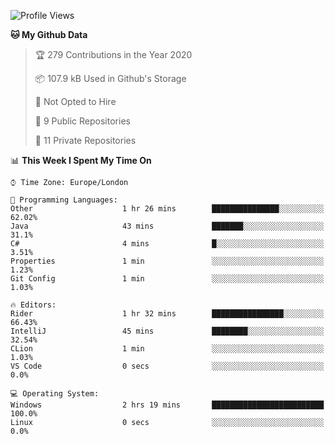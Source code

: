 <!--START_SECTION:waka-->
![Profile Views](http://img.shields.io/badge/Profile%20Views-0-blue)

**🐱 My Github Data** 

> 🏆 279 Contributions in the Year 2020
 > 
> 📦 107.9 kB Used in Github's Storage 
 > 
> 🚫 Not Opted to Hire
 > 
> 📜 9 Public Repositories
 > 
> 🔑 11 Private Repositories 

📊 **This Week I Spent My Time On** 

```text
⌚︎ Time Zone: Europe/London

💬 Programming Languages: 
Other                    1 hr 26 mins        ███████████████░░░░░░░░░░   62.02% 
Java                     43 mins             ███████░░░░░░░░░░░░░░░░░░   31.1% 
C#                       4 mins              █░░░░░░░░░░░░░░░░░░░░░░░░   3.51% 
Properties               1 min               ░░░░░░░░░░░░░░░░░░░░░░░░░   1.23% 
Git Config               1 min               ░░░░░░░░░░░░░░░░░░░░░░░░░   1.03%

🔥 Editors: 
Rider                    1 hr 32 mins        ████████████████░░░░░░░░░   66.43% 
IntelliJ                 45 mins             ████████░░░░░░░░░░░░░░░░░   32.54% 
CLion                    1 min               ░░░░░░░░░░░░░░░░░░░░░░░░░   1.03% 
VS Code                  0 secs              ░░░░░░░░░░░░░░░░░░░░░░░░░   0.0%

💻 Operating System: 
Windows                  2 hrs 19 mins       █████████████████████████   100.0% 
Linux                    0 secs              ░░░░░░░░░░░░░░░░░░░░░░░░░   0.0%

```


<!--END_SECTION:waka-->